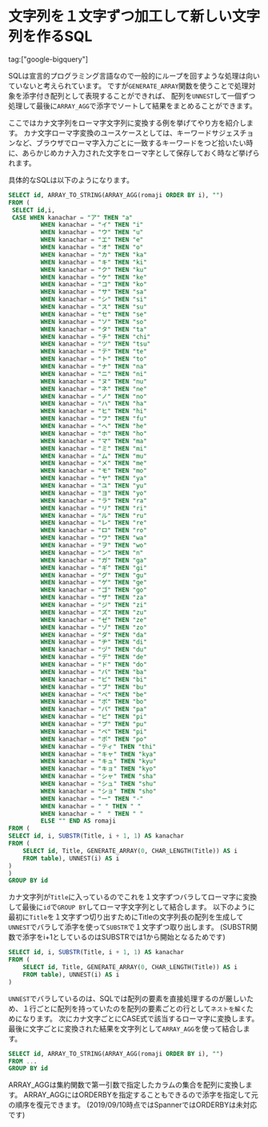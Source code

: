 # 文字列を１文字ずつ加工して新しい文字列を作るSQL

tag:["google-bigquery"]

SQLは宣言的プログラミング言語なので一般的にループを回すような処理は向いていないと考えられています。
ですが`GENERATE_ARRAY`関数を使うことで処理対象を添字付き配列として表現することができれば、
配列を`UNNEST`して一個ずつ処理して最後に`ARRAY_AGG`で添字でソートして結果をまとめることができます。

ここではカナ文字列をローマ字文字列に変換する例を挙げてやり方を紹介します。
カナ文字ローマ字変換のユースケースとしては、キーワードサジェスチョンなど、ブラウザでローマ字入力ごとに一致するキーワードをつど拾いたい時に、あらかじめカナ入力された文字をローマ字として保存しておく時など挙げられます。

具体的なSQLは以下のようになります。

```SQL
SELECT id, ARRAY_TO_STRING(ARRAY_AGG(romaji ORDER BY i), "")
FROM (
 SELECT id,i,
 CASE WHEN kanachar = "ア" THEN "a"
         WHEN kanachar = "イ" THEN "i"
         WHEN kanachar = "ウ" THEN "u"
         WHEN kanachar = "エ" THEN "e"
         WHEN kanachar = "オ" THEN "o"
         WHEN kanachar = "カ" THEN "ka"
         WHEN kanachar = "キ" THEN "ki"
         WHEN kanachar = "ク" THEN "ku"
         WHEN kanachar = "ケ" THEN "ke"
         WHEN kanachar = "コ" THEN "ko"
         WHEN kanachar = "サ" THEN "sa"
         WHEN kanachar = "シ" THEN "si"
         WHEN kanachar = "ス" THEN "su"
         WHEN kanachar = "セ" THEN "se"
         WHEN kanachar = "ソ" THEN "so"
         WHEN kanachar = "タ" THEN "ta"
         WHEN kanachar = "チ" THEN "chi"
         WHEN kanachar = "ツ" THEN "tsu"
         WHEN kanachar = "テ" THEN "te"
         WHEN kanachar = "ト" THEN "to"
         WHEN kanachar = "ナ" THEN "na"
         WHEN kanachar = "ニ" THEN "ni"
         WHEN kanachar = "ヌ" THEN "nu"
         WHEN kanachar = "ネ" THEN "ne"
         WHEN kanachar = "ノ" THEN "no"
         WHEN kanachar = "ハ" THEN "ha"
         WHEN kanachar = "ヒ" THEN "hi"
         WHEN kanachar = "フ" THEN "fu"
         WHEN kanachar = "ヘ" THEN "he"
         WHEN kanachar = "ホ" THEN "ho"
         WHEN kanachar = "マ" THEN "ma"
         WHEN kanachar = "ミ" THEN "mi"
         WHEN kanachar = "ム" THEN "mu"
         WHEN kanachar = "メ" THEN "me"
         WHEN kanachar = "モ" THEN "mo"
         WHEN kanachar = "ヤ" THEN "ya"
         WHEN kanachar = "ユ" THEN "yu"
         WHEN kanachar = "ヨ" THEN "yo"
         WHEN kanachar = "ラ" THEN "ra"
         WHEN kanachar = "リ" THEN "ri"
         WHEN kanachar = "ル" THEN "ru"
         WHEN kanachar = "レ" THEN "re"
         WHEN kanachar = "ロ" THEN "ro"
         WHEN kanachar = "ワ" THEN "wa"
         WHEN kanachar = "ヲ" THEN "wo"
         WHEN kanachar = "ン" THEN "n"
         WHEN kanachar = "ガ" THEN "ga"
         WHEN kanachar = "ギ" THEN "gi"
         WHEN kanachar = "グ" THEN "gu"
         WHEN kanachar = "ゲ" THEN "ge"
         WHEN kanachar = "ゴ" THEN "go"
         WHEN kanachar = "ザ" THEN "za"
         WHEN kanachar = "ジ" THEN "zi"
         WHEN kanachar = "ズ" THEN "zu"
         WHEN kanachar = "ゼ" THEN "ze"
         WHEN kanachar = "ゾ" THEN "zo"
         WHEN kanachar = "ダ" THEN "da"
         WHEN kanachar = "ヂ" THEN "di"
         WHEN kanachar = "ヅ" THEN "du"
         WHEN kanachar = "デ" THEN "de"
         WHEN kanachar = "ド" THEN "do"
         WHEN kanachar = "バ" THEN "ba"
         WHEN kanachar = "ビ" THEN "bi"
         WHEN kanachar = "ブ" THEN "bu"
         WHEN kanachar = "ベ" THEN "be"
         WHEN kanachar = "ボ" THEN "bo"
         WHEN kanachar = "パ" THEN "pa"
         WHEN kanachar = "ピ" THEN "pi"
         WHEN kanachar = "プ" THEN "pu"
         WHEN kanachar = "ペ" THEN "pi"
         WHEN kanachar = "ポ" THEN "po"
         WHEN kanachar = "ティ" THEN "thi"
         WHEN kanachar = "キャ" THEN "kya"
         WHEN kanachar = "キュ" THEN "kyu"
         WHEN kanachar = "キョ" THEN "kyo"
         WHEN kanachar = "シャ" THEN "sha"
         WHEN kanachar = "シュ" THEN "shu"
         WHEN kanachar = "ショ" THEN "sho"
         WHEN kanachar = "ー" THEN "-"
         WHEN kanachar = " " THEN " "
         WHEN kanachar = "　" THEN " "
         ELSE "" END AS romaji
FROM (
SELECT id, i, SUBSTR(Title, i + 1, 1) AS kanachar
FROM (
    SELECT id, Title, GENERATE_ARRAY(0, CHAR_LENGTH(Title)) AS i
    FROM table), UNNEST(i) AS i
)
)
GROUP BY id
```

カナ文字列が`Title`に入っているのでこれを１文字ずつバラしてローマ字に変換して最後に`id`で`GROUP BY`してローマ字文字列として結合します。
以下のように最初に`Title`を１文字ずつ切り出すためにTitleの文字列長の配列を生成して`UNNEST`でバラして添字を使って`SUBSTR`で１文字ずつ取り出します。
(SUBSTR関数で添字をi+1としているのはSUBSTRでは1から開始となるためです)

```SQL
SELECT id, i, SUBSTR(Title, i + 1, 1) AS kanachar
FROM (
    SELECT id, Title, GENERATE_ARRAY(0, CHAR_LENGTH(Title)) AS i
    FROM table), UNNEST(i) AS i
)
```

`UNNEST`でバラしているのは、SQLでは配列の要素を直接処理するのが厳しいため、１行ごとに配列を持っていたのを配列の要素ごとの行として`ネストを解く`ためになります。
次にカナ文字ごとにCASE式で該当するローマ字に変換します。
最後に文字ごとに変換された結果を文字列として`ARRAY_AGG`を使って結合します。

```SQL
SELECT id, ARRAY_TO_STRING(ARRAY_AGG(romaji ORDER BY i), "")
FROM ...
GROUP BY id
```

ARRAY_AGGは集約関数で第一引数で指定したカラムの集合を配列に変換します。
ARRAY_AGGにはORDERBYを指定することもできるので添字を指定して元の順序を復元できます。
(2019/09/10時点ではSpannerではORDERBYは未対応です)


